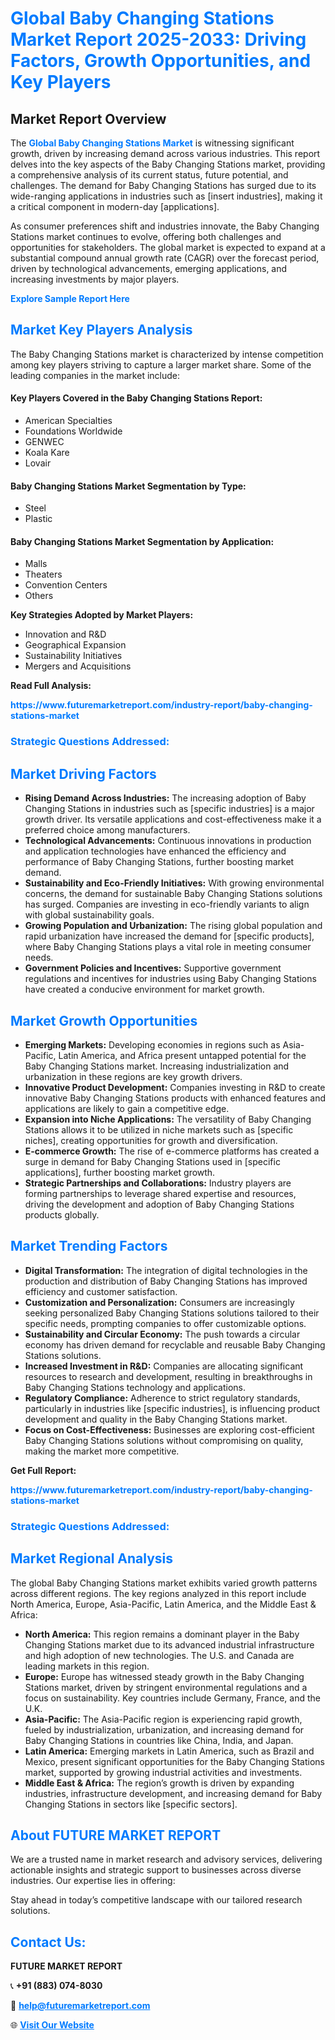 <h1 style="color: #007BFF;">Global Baby Changing Stations Market Report 2025-2033: Driving Factors, Growth Opportunities, and Key Players</h1>

<section id="overview">
<h2>Market Report Overview</h2>
<p>The <a href="https://www.futuremarketreport.com/industry-report/baby-changing-stations-market" style="color: #007BFF; text-decoration: none;"><strong>Global Baby Changing Stations Market</strong></a> is witnessing significant growth, driven by increasing demand across various industries. This report delves into the key aspects of the Baby Changing Stations market, providing a comprehensive analysis of its current status, future potential, and challenges. The demand for Baby Changing Stations has surged due to its wide-ranging applications in industries such as [insert industries], making it a critical component in modern-day [applications].</p>
<p>As consumer preferences shift and industries innovate, the Baby Changing Stations market continues to evolve, offering both challenges and opportunities for stakeholders. The global market is expected to expand at a substantial compound annual growth rate (CAGR) over the forecast period, driven by technological advancements, emerging applications, and increasing investments by major players.</p>
</section>

<section id="overview">
<p><a href="https://www.futuremarketreport.com/request-sample/reportId=63942" style="color: #007BFF; text-decoration: none;"><strong>Explore Sample Report Here</strong></a></p>
</section>

<section id="key-players">
<h2 style="color: #007BFF;">Market Key Players Analysis</h2>
<p>The Baby Changing Stations market is characterized by intense competition among key players striving to capture a larger market share. Some of the leading companies in the market include:</p>
<h4>Key Players Covered in the Baby Changing Stations Report:</h4>
<ul><li>American Specialties</li><li>Foundations Worldwide</li><li>GENWEC</li><li>Koala Kare</li><li>Lovair</li></ul>
<h4>Baby Changing Stations Market Segmentation by Type:</h4>
<ul><li>Steel</li><li>Plastic</li></ul>

<h4>Baby Changing Stations Market Segmentation by Application:</h4>
<ul><li>Malls</li><li>Theaters</li><li>Convention Centers</li><li>Others</li></ul>
<p><strong>Key Strategies Adopted by Market Players:</strong></p>
<ul>
<li>Innovation and R&D</li>
<li>Geographical Expansion</li>
<li>Sustainability Initiatives</li>
<li>Mergers and Acquisitions</li>
</ul>
</section>

<section>
<p><strong>Read Full Analysis: </strong></p><a href="https://www.futuremarketreport.com/industry-report/baby-changing-stations-market" style="color: #007BFF; text-decoration: none;"><strong>https://www.futuremarketreport.com/industry-report/baby-changing-stations-market</strong></a>
<h3 style="color: #007BFF;">Strategic Questions Addressed:</h3>
</section>

<section id="driving-factors">
<h2 style="color: #007BFF;">Market Driving Factors</h2>
<ul>
<li><strong>Rising Demand Across Industries:</strong> The increasing adoption of Baby Changing Stations in industries such as [specific industries] is a major growth driver. Its versatile applications and cost-effectiveness make it a preferred choice among manufacturers.</li>
<li><strong>Technological Advancements:</strong> Continuous innovations in production and application technologies have enhanced the efficiency and performance of Baby Changing Stations, further boosting market demand.</li>
<li><strong>Sustainability and Eco-Friendly Initiatives:</strong> With growing environmental concerns, the demand for sustainable Baby Changing Stations solutions has surged. Companies are investing in eco-friendly variants to align with global sustainability goals.</li>
<li><strong>Growing Population and Urbanization:</strong> The rising global population and rapid urbanization have increased the demand for [specific products], where Baby Changing Stations plays a vital role in meeting consumer needs.</li>
<li><strong>Government Policies and Incentives:</strong> Supportive government regulations and incentives for industries using Baby Changing Stations have created a conducive environment for market growth.</li>
</ul>
</section>

<section id="growth-opportunities">
<h2 style="color: #007BFF;">Market Growth Opportunities</h2>
<ul>
<li><strong>Emerging Markets:</strong> Developing economies in regions such as Asia-Pacific, Latin America, and Africa present untapped potential for the Baby Changing Stations market. Increasing industrialization and urbanization in these regions are key growth drivers.</li>
<li><strong>Innovative Product Development:</strong> Companies investing in R&D to create innovative Baby Changing Stations products with enhanced features and applications are likely to gain a competitive edge.</li>
<li><strong>Expansion into Niche Applications:</strong> The versatility of Baby Changing Stations allows it to be utilized in niche markets such as [specific niches], creating opportunities for growth and diversification.</li>
<li><strong>E-commerce Growth:</strong> The rise of e-commerce platforms has created a surge in demand for Baby Changing Stations used in [specific applications], further boosting market growth.</li>
<li><strong>Strategic Partnerships and Collaborations:</strong> Industry players are forming partnerships to leverage shared expertise and resources, driving the development and adoption of Baby Changing Stations products globally.</li>
</ul>
</section>

<section id="trending-factors">
<h2 style="color: #007BFF;">Market Trending Factors</h2>
<ul>
<li><strong>Digital Transformation:</strong> The integration of digital technologies in the production and distribution of Baby Changing Stations has improved efficiency and customer satisfaction.</li>
<li><strong>Customization and Personalization:</strong> Consumers are increasingly seeking personalized Baby Changing Stations solutions tailored to their specific needs, prompting companies to offer customizable options.</li>
<li><strong>Sustainability and Circular Economy:</strong> The push towards a circular economy has driven demand for recyclable and reusable Baby Changing Stations solutions.</li>
<li><strong>Increased Investment in R&D:</strong> Companies are allocating significant resources to research and development, resulting in breakthroughs in Baby Changing Stations technology and applications.</li>
<li><strong>Regulatory Compliance:</strong> Adherence to strict regulatory standards, particularly in industries like [specific industries], is influencing product development and quality in the Baby Changing Stations market.</li>
<li><strong>Focus on Cost-Effectiveness:</strong> Businesses are exploring cost-efficient Baby Changing Stations solutions without compromising on quality, making the market more competitive.</li>
</ul>
</section>

<section>
<p><strong>Get Full Report: </strong></p><a href="https://www.futuremarketreport.com/industry-report/baby-changing-stations-market" style="color: #007BFF; text-decoration: none;"><strong>https://www.futuremarketreport.com/industry-report/baby-changing-stations-market</strong></a>
<h3 style="color: #007BFF;">Strategic Questions Addressed:</h3>
</section>


<section id="regional-analysis">
<h2 style="color: #007BFF;">Market Regional Analysis</h2>
<p>The global Baby Changing Stations market exhibits varied growth patterns across different regions. The key regions analyzed in this report include North America, Europe, Asia-Pacific, Latin America, and the Middle East & Africa:</p>
<ul>
<li><strong>North America:</strong> This region remains a dominant player in the Baby Changing Stations market due to its advanced industrial infrastructure and high adoption of new technologies. The U.S. and Canada are leading markets in this region.</li>
<li><strong>Europe:</strong> Europe has witnessed steady growth in the Baby Changing Stations market, driven by stringent environmental regulations and a focus on sustainability. Key countries include Germany, France, and the U.K.</li>
<li><strong>Asia-Pacific:</strong> The Asia-Pacific region is experiencing rapid growth, fueled by industrialization, urbanization, and increasing demand for Baby Changing Stations in countries like China, India, and Japan.</li>
<li><strong>Latin America:</strong> Emerging markets in Latin America, such as Brazil and Mexico, present significant opportunities for the Baby Changing Stations market, supported by growing industrial activities and investments.</li>
<li><strong>Middle East & Africa:</strong> The region’s growth is driven by expanding industries, infrastructure development, and increasing demand for Baby Changing Stations in sectors like [specific sectors].</li>
</ul>
</section>

<footer>
<h2 style="color: #007BFF;">About FUTURE MARKET REPORT</h2>
<p>We are a trusted name in market research and advisory services, delivering actionable insights and strategic support to businesses across diverse industries. Our expertise lies in offering:</p>

<p>Stay ahead in today’s competitive landscape with our tailored research solutions.</p>

<h2 style="color: #007BFF;">Contact Us:</h2>
<p><strong>FUTURE MARKET REPORT</strong></p>
<p>📞 <strong>+91 (883) 074-8030</strong></p>
<p>📧 <strong><a href="mailto:help@futuremarketreport.com" style="color: #007BFF;">help@futuremarketreport.com</a></strong></p>
<p>🌐 <strong><a href="https://www.futuremarketreport.com/" style="color: #007BFF;">Visit Our Website</a></strong></p>
</footer>